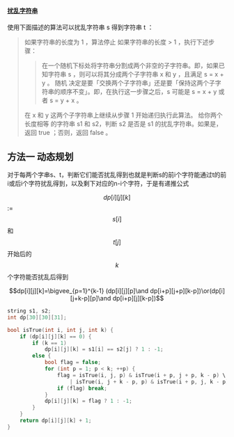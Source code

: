 #### [扰乱字符串](https://leetcode-cn.com/problems/scramble-string/)



使用下面描述的算法可以扰乱字符串 s 得到字符串 t ：

> 如果字符串的长度为 1 ，算法停止
> 如果字符串的长度 > 1 ，执行下述步骤：
>
> > 在一个随机下标处将字符串分割成两个非空的子字符串。即，如果已知字符串 s ，则可以将其分成两个子字符串 x 和 y ，且满足 s = x + y 。
> > 随机 决定是要「交换两个子字符串」还是要「保持这两个子字符串的顺序不变」。即，在执行这一步骤之后，s 可能是 s = x + y 或者 s = y + x 。
>
> 在 x 和 y 这两个子字符串上继续从步骤 1 开始递归执行此算法。
> 给你两个 长度相等 的字符串 s1 和 s2，判断 s2 是否是 s1 的扰乱字符串。如果是，返回 true ；否则，返回 false 。



## 方法一 动态规划

对于每两个字串s、t，判断它们能否扰乱得到也就是判断s的前i个字符能通过t的前i或后i个字符扰乱得到，以及剩下对应的n-i个字符，于是有递推公式

$$dp[i][j][k]$$:=$$s[i]$$和$$t[j]$$开始后的$$k$$个字符能否扰乱后得到

$$dp[i][j][k]=\bigvee_{p=1}^{k-1} (dp[i][j][p]\and dp[i+p][j+p][k-p])\or(dp[i][j+k-p][p]\and dp[i+p][j][k-p])$$

```c++
string s1, s2;
int dp[30][30][31];

bool isTrue(int i, int j, int k) {
	if (dp[i][j][k] == 0) {
		if (k == 1)
			dp[i][j][k] = s1[i] == s2[j] ? 1 : -1;
		else {
			bool flag = false;
			for (int p = 1; p < k; ++p) {
				flag = isTrue(i, j, p) & isTrue(i + p, j + p, k - p) \
					| isTrue(i, j + k - p, p) & isTrue(i + p, j, k - p);
				if (flag) break;
			}
			dp[i][j][k] = flag ? 1 : -1;
		}
	}
	return dp[i][j][k] + 1;
}
```

